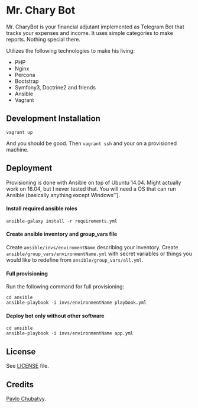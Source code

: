 Mr. Chary Bot
=============

Mr. CharyBot is your financial adjutant implemented as Telegram Bot that tracks your expenses and income. It uses simple categories to make reports. Nothing special there.

Utilizes the following technologies to make his living:

* PHP
* Nginx
* Percona
* Bootstrap
* Symfony3, Doctrine2 and friends
* Ansible
* Vagrant

Development Installation
------------------------

    vagrant up
    
And you should be good. Then `vagrant ssh` and your on a provisioned machine.

Deployment
----------

Provisioning is done with Ansible on top of Ubuntu 14.04. Might actually work on 16.04, but I never tested that. You will need a OS that can run Ansible (basically anything except Windows™).

#### Install required ansible roles

    ansible-galaxy install -r requirements.yml

#### Create ansible inventory and group_vars file

Create `ansible/invs/enviromentName` describing your inventory. Create `ansible/group_vars/environmentName.yml` with secret variables or things you would like to redefine from `ansible/group_vars/all.yml`.

#### Full provisioning

Run the following command for full provisioning:

    cd ansible
    ansible-playbook -i invs/environmentName playbook.yml
    
#### Deploy bot only without other software

    cd ansible
    ansible-playbook -i invs/environmentName app.yml    

License
-------

See [LICENSE](LICENSE) file.

Credits
-------

[Pavlo Chubatyy](https://github.com/Xobb).
